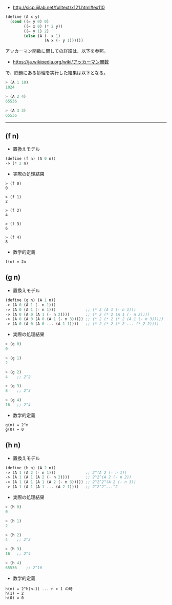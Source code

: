 * http://sicp.iijlab.net/fulltext/x121.html#ex110

```scheme
(define (A x y)
  (cond ((= y 0) 0)
        ((= x 0) (* 2 y))
        ((= y 1) 2)
        (else (A (- x 1)
                 (A x (- y 1))))))
```

アッカーマン関数に関しての詳細は、以下を参照。

* https://ja.wikipedia.org/wiki/アッカーマン関数

で、問題にある処理を実行した結果は以下となる。

```scheme
> (A 1 10)
1024

> (A 2 4)
65536

> (A 3 3)
65536
```

---

## (f n)

* 置換えモデル
```scheme
(define (f n) (A 0 n))
-> (* 2 n)
```

* 実際の処理結果
```schema
> (f 0)
0

> (f 1)
2

> (f 2)
4

> (f 3)
6

> (f 4)
8
```

* 数学的定義
```
f(n) = 2n
```

## (g n)

* 置換えモデル
```scheme
(define (g n) (A 1 n))
-> (A 0 (A 1 (- n 1)))
-> (A 0 (A 1 (- n 1)))             ;; (* 2 (A 1 (- n 1)))
-> (A 0 (A 0 (A 1 (- n 2))))       ;; (* 2 (* 2 (A 1 (- n 2))))
-> (A 0 (A 0 (A 0 (A 1 (- n 3))))) ;; (* 2 (* 2 (* 2 (A 1 (- n 3)))))
-> (A 0 (A 0 (A 0 ... (A 1 1))))   ;; (* 2 (* 2 (* 2 ... (* 2 2))))
```

* 実際の処理結果
```scheme
> (g 0)
0

> (g 1)
2

> (g 2)
4    ;; 2^2

> (g 3)
8    ;; 2^3    

> (g 4)
16   ;; 2^4
```

* 数学的定義
```
g(n) = 2^n
g(0) = 0
```

## (h n)

* 置換えモデル
```scheme
(define (h n) (A 2 n))
-> (A 1 (A 2 (- n 1)))             ;; 2^(A 2 (- n 1))
-> (A 1 (A 1 (A 2 (- n 2))))       ;; 2^2^(A 2 (- n 2))
-> (A 1 (A 1 (A 1 (A 2 (- n 3))))) ;; 2^2^2^(A 2 (- n 3))
-> (A 1 (A 1 (A 1 ... (A 2 1))))   ;; 2^2^2^...^2
```

* 実際の処理結果
```scheme
> (h 0)
0

> (h 1)
2

> (h 2)
4    ;; 2^2

> (h 3)
16   ;; 2^4

> (h 4)
65536    ;; 2^16
```

* 数学的定義
```
h(n) = 2^h(n-1) ... n > 1 の時
h(1) = 2
h(0) = 0
```


